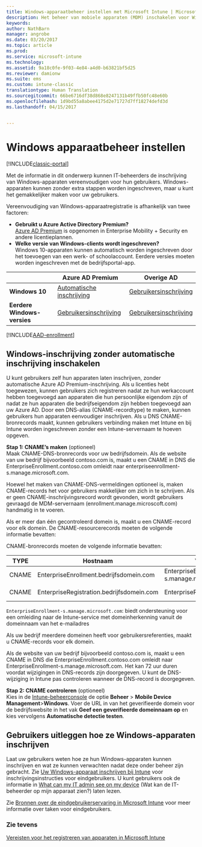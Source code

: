 ```yaml
---
title: Windows-apparaatbeheer instellen met Microsoft Intune | Microsoft Docs
description: Het beheer van mobiele apparaten (MDM) inschakelen voor Windows-apparaten met Microsoft Intune.
keywords: 
author: NathBarn
manager: angrobe
ms.date: 03/20/2017
ms.topic: article
ms.prod: 
ms.service: microsoft-intune
ms.technology: 
ms.assetid: 9a18c0fe-9f03-4e84-a4d0-b63821bf5d25
ms.reviewer: damionw
ms.suite: ems
ms.custom: intune-classic
translationtype: Human Translation
ms.sourcegitcommit: 66be6716df38d868e8247131b49ffb50fc48e60b
ms.openlocfilehash: 1d9bd55a8abee4175d2e71727d7ff18274defd3d
ms.lasthandoff: 04/15/2017


---
```


# <a name="set-up-windows-device-management"></a>Windows apparaatbeheer instellen

[!INCLUDE[classic-portal](../includes/classic-portal.md)]

Met de informatie in dit onderwerp kunnen IT-beheerders de inschrijving van Windows-apparaten vereenvoudigen voor hun gebruikers.  Windows-apparaten kunnen zonder extra stappen worden ingeschreven, maar u kunt het gemakkelijker maken voor uw gebruikers.

Vereenvoudiging van Windows-apparaatregistratie is afhankelijk van twee factoren:
- **Gebruikt u Azure Active Directory Premium?** <br>[Azure AD Premium](https://docs.microsoft.com/azure/active-directory/active-directory-get-started-premium) is opgenomen in Enterprise Mobility + Security en andere licentieplannen.
- **Welke versie van Windows-clients wordt ingeschreven?** <br>Windows 10-apparaten kunnen automatisch worden ingeschreven door het toevoegen van een werk- of schoolaccount. Eerdere versies moeten worden ingeschreven met de bedrijfsportal-app.

||**Azure AD Premium**|**Overige AD**|
|----------|---------------|---------------|  
|**Windows 10**|[Automatische inschrijving](#enable-windows-10-automatic-enrollment) |[Gebruikersinschrijving](#enable-windows-enrollment-without-azure-ad-premium)|
|**Eerdere Windows-versies**|[Gebruikersinschrijving](#enable-windows-enrollment-without-azure-ad-premium)|[Gebruikersinschrijving](#enable-windows-enrollment-without-azure-ad-premium)|

[!INCLUDE[AAD-enrollment](../includes/win10-automatic-enrollment-aad.md)]

## <a name="enable-windows-enrollment-without-automatic-enrollment"></a>Windows-inschrijving zonder automatische inschrijving inschakelen
U kunt gebruikers zelf hun apparaten laten inschrijven, zonder automatische Azure AD Premium-inschrijving. Als u licenties hebt toegewezen, kunnen gebruikers zich registreren nadat ze hun werkaccount hebben toegevoegd aan apparaten die hun persoonlijke eigendom zijn of nadat ze hun apparaten die bedrijfseigendom zijn hebben toegevoegd aan uw Azure AD. Door een DNS-alias (CNAME-recordtype) te maken, kunnen gebruikers hun apparaten eenvoudiger inschrijven. Als u DNS CNAME-bronrecords maakt, kunnen gebruikers verbinding maken met Intune en bij Intune worden ingeschreven zonder een Intune-servernaam te hoeven opgeven.

**Stap 1: CNAME’s maken** (optioneel)<br>
Maak CNAME-DNS-bronrecords voor uw bedrijfsdomein. Als de website van uw bedrijf bijvoorbeeld contoso.com is, maakt u een CNAME in DNS die EnterpriseEnrollment.contoso.com omleidt naar enterpriseenrollment-s.manage.microsoft.com.

Hoewel het maken van CNAME-DNS-vermeldingen optioneel is, maken CNAME-records het voor gebruikers makkelijker om zich in te schrijven. Als er geen CNAME-inschrijvingsrecord wordt gevonden, wordt gebruikers gevraagd de MDM-servernaam (enrollment.manage.microscoft.com) handmatig in te voeren.

Als er meer dan één gecontroleerd domein is, maakt u een CNAME-record voor elk domein. De CNAME-resourcerecords moeten de volgende informatie bevatten:

CNAME-bronrecords moeten de volgende informatie bevatten:

|TYPE|Hostnaam|Verwijst naar|TTL|
|--------|-------------|-------------|-------|
|CNAME|EnterpriseEnrollment.bedrijfsdomein.com|EnterpriseEnrollment-s.manage.microsoft.com |1 uur|
|CNAME|EnterpriseRegistration.bedrijfsdomein.com|EnterpriseRegistration.windows.net|1 uur|

`EnterpriseEnrollment-s.manage.microsoft.com`: biedt ondersteuning voor een omleiding naar de Intune-service met domeinherkenning vanuit de domeinnaam van het e-mailadres

Als uw bedrijf meerdere domeinen heeft voor gebruikersreferenties, maakt u CNAME-records voor elk domein.

Als de website van uw bedrijf bijvoorbeeld contoso.com is, maakt u een CNAME in DNS die EnterpriseEnrollment.contoso.com omleidt naar EnterpriseEnrollment-s.manage.microsoft.com. Het kan 72 uur duren voordat wijzigingen in DNS-records zijn doorgegeven. U kunt de DNS-wijziging in Intune pas controleren wanneer de DNS-record is doorgegeven.

**Stap 2: CNAME controleren** (optioneel)<br>
Kies in de [Intune-beheerconsole](http://manage.microsoft.com) de optie **Beheer** &gt; **Mobile Device Management**&gt;**Windows**. Voer de URL in van het geverifieerde domein voor de bedrijfswebsite in het vak **Geef een geverifieerde domeinnaam op** en kies vervolgens **Automatische detectie testen**.

## <a name="tell-users-how-to-enroll-windows-devices"></a>Gebruikers uitleggen hoe ze Windows-apparaten inschrijven
Laat uw gebruikers weten hoe ze hun Windows-apparaten kunnen inschrijven en wat ze kunnen verwachten nadat deze onder beheer zijn gebracht.
Zie [Uw Windows-apparaat inschrijven bij Intune](https://docs.microsoft.com/intune/enduser/enroll-your-device-in-intune-windows) voor inschrijvingsinstructies voor eindgebruikers. U kunt gebruikers ook de informatie in [What can my IT admin see on my device](https://docs.microsoft.com/intune/enduser/what-can-your-it-administrator-see-when-you-enroll-your-device-in-intune-windows) (Wat kan de IT-beheerder op mijn apparaat zien?) laten lezen.

Zie [Bronnen over de eindgebruikerservaring in Microsoft Intune](https://docs.microsoft.com/intune/deploy-use/how-to-educate-your-end-users-about-microsoft-intune) voor meer informatie over taken voor eindgebruikers.

### <a name="see-also"></a>Zie tevens
[Vereisten voor het registreren van apparaten in Microsoft Intune](prerequisites-for-enrollment.md)

